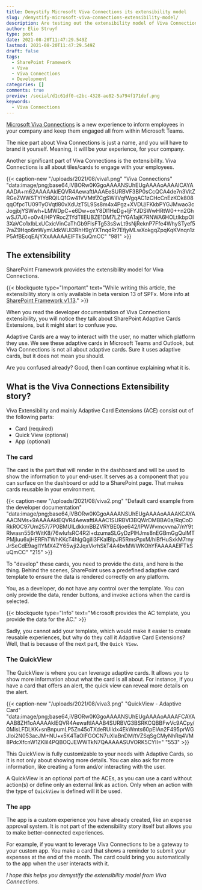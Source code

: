 ```yaml
---
title: Demystify Microsoft Viva Connections its extensibility model
slug: /demystify-microsoft-viva-connections-extensibility-model/
description: Are testing out the extensibility model of Viva Connections but are a bit confused about all the components? Read this article to get a better understanding.
author: Elio Struyf
type: post
date: 2021-08-20T11:47:29.549Z
lastmod: 2021-08-20T11:47:29.549Z
draft: false
tags:
  - SharePoint Framework
  - Viva
  - Viva Connections
  - Development
categories: []
comments: true
preview: /social/d1c61df0-c2bc-4328-ae82-5a794f171def.png
keywords:
  - Viva Connections
---
```


[Microsoft Viva Connections](https://www.microsoft.com/en-us/microsoft-viva) is a new experience to inform employees in your company and keep them engaged all from within Microsoft Teams. 

The nice part about Viva Connections is just a name, and you will have to brand it yourself. Meaning, it will be your experience, for your company.

Another significant part of Viva Connections is the extensibility. Viva Connections is all about tiles/cards to engage with your employees.

{{< caption-new "/uploads/2021/08/viva1.png" "Viva Connections"  "data:image/png;base64,iVBORw0KGgoAAAANSUhEUgAAAAoAAAAICAYAAADA+m62AAAAAklEQVR4AewaftIAAAEeSURBVF3BP0sCcQCA4de7n3VitZRGeZWWSTYIYdRQILQ1Gw41VVMtfZCgSWiIVqfWgqAC1zCHcCnEzKOk808qqOfpcTU09TyOVqtl80vXdUzT5L9Ss8m4x4Pgz+XVDU/FKkbPYGJMwao3cJogjbjYSWwh+LMWDpC+e6Dw+oxY8DI1HeDg+IjFYJDSWwHRtW0++n2GhwSJ7U0+o0v4/HPYRocZ1YdTllEUBZE1DM7LZfYGA1ajK7RNWA6HOLtIkbpOI3XaVCo1xIbLxUCxicVinCaThGb9FIsFTg53sSwLt9sNjReknP7Ffe4WhySTyef57raZ9Hqo6mWymUdkWUI3RhH9gYXTnqdRr7EfjyMLwXokgqZpqKqKVnqn1zP5AfBEcqEAjYXxAAAAAElFTkSuQmCC" "981" >}}

## The extensibility

SharePoint Framework provides the extensibility model for Viva Connections. 

{{< blockquote type="Important" text="While writing this article, the extensibility story is only available in beta version 13 of SPFx. More info at [SharePoint Framework v1.13](https://docs.microsoft.com/en-us/sharepoint/dev/spfx/release-1.13)." >}}

When you read the developer documentation of Viva Connections extensibility, you will notice they talk about SharePoint Adaptive Cards Extensions, but it might start to confuse you.

Adaptive Cards are a way to interact with the user, no matter which platform they use. We see these adaptive cards in Microsoft Teams and Outlook, but Viva Connections is not all about adaptive cards. Sure it uses adaptive cards, but it does not mean you should. 

Are you confused already? Good, then I can continue explaining what it is.

## What is the Viva Connections Extensibility story?

Viva Extensibility and mainly Adaptive Card Extensions (ACE) consist out of the following parts:

- Card (required)
- Quick View (optional)
- App (optional)

### The card

The card is the part that will render in the dashboard and will be used to show the information to your end-user. It serves as a component that you can surface on the dashboard or add to a SharePoint page. That makes cards reusable in your environment.

{{< caption-new "/uploads/2021/08/viva2.png" "Default card example from the developer documentation"  "data:image/png;base64,iVBORw0KGgoAAAANSUhEUgAAAAoAAAAKCAYAAACNMs+9AAAAAklEQVR4AewaftIAAAC1SURBVI3BQWrDMBBA0a/RqCoDRkROC97Um257/7P0BMUlLdkkmBBZVRYBE0joe642/IPWWvmcvvna7/nY9tRlwasn556rWitK8/76wlufsRC4R2l+dzumaSLGyDzPlHJms8nEGBmGgQulMTPMjIuu6xjHERFhTWhKKcT4hIgQgiIi3FKalBIpJR5RmsPpxM/hiBfHuSxkM7rnyJrSeCdE9agI1YMX4ZY65wji2JqxVkrhSkT4A4bvMWWKOhYFAAAAAElFTkSuQmCC" "215" >}}

To "develop" these cards, you need to provide the data, and here is the thing. Behind the scenes, SharePoint uses a predefined adaptive card template to ensure the data is rendered correctly on any platform.

You, as a developer, do not have any control over the template. You can only provide the data, render buttons, and invoke actions when the card is selected.

{{< blockquote type="Info" text="Microsoft provides the AC template, you provide the data for the AC." >}}

Sadly, you cannot add your template, which would make it easier to create reusable experiences, but why do they call it Adaptive Card Extensions? Well, that is because of the next part, the `Quick View`.

### The QuickView

The QuickView is where you can leverage adaptive cards. It allows you to show more information about what the card is all about. For instance, if you have a card that offers an alert, the quick view can reveal more details on the alert.

{{< caption-new "/uploads/2021/08/viva3.png" "QuickView - Adaptive Card"  "data:image/png;base64,iVBORw0KGgoAAAANSUhEUgAAAAoAAAAFCAYAAAB8ZH1oAAAAAklEQVR4AewaftIAAAB4SURBVG3BSRKCQBBFwVc9ACpy/0MisLFDLKK+snBnpumLP5Zn45oTXdeRUiIdx4EkWmts60pEIAn2F495prWGJIoi2N053acJM+NU+x5K4TaOIFGOCN7uXIaBnDM/tVZSqSgCMyNhRq4VM8PdcXfcnW1ZKIiI4PQBOQJEWWTkN7QAAAAASUVORK5CYII=" "553" >}}

This QuickView is fully customizable to your needs with Adaptive Cards, so it is not only about showing more details. You can also ask for more information, like creating a form and/or interacting with the user.

A QuickView is an optional part of the ACEs, as you can use a card without action(s) or define only an external link as action. Only when an action with the type of `QuickView` is defined will it be used. 

### The app

The app is a custom experience you have already created, like an expense approval system. It is not part of the extensibility story itself but allows you to make better-connected experiences.

For example, if you want to leverage Viva Connections to be a gateway to your custom app. You make a card that shows a reminder to submit your expenses at the end of the month. The card could bring you automatically to the app when the user interacts with it.

*I hope this helps you demystify the extensibility model from Viva Connections.*